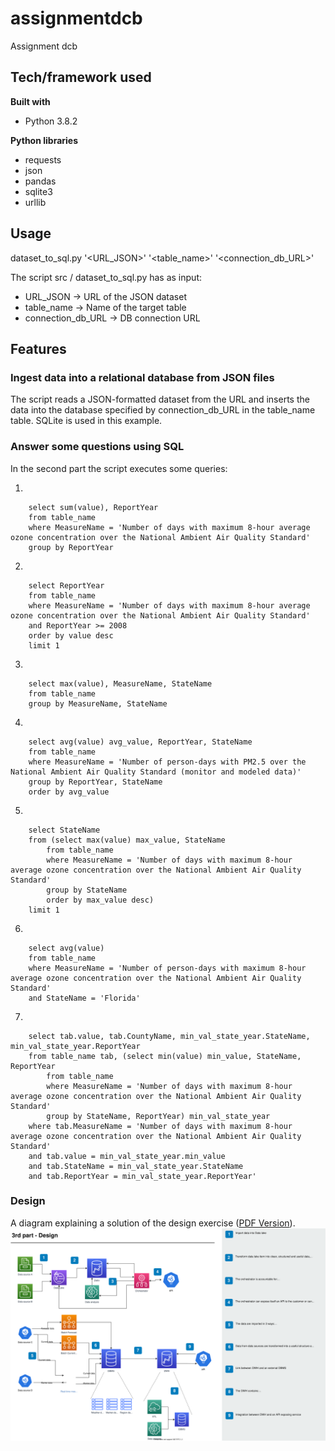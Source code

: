 # assignmentdcb
Assignment dcb


## Tech/framework used

<b>Built with</b>
- Python 3.8.2

<b>Python libraries</b>
- requests
- json
- pandas
- sqlite3
- urllib

## Usage
dataset_to_sql.py '<URL_JSON>' '<table_name>' '<connection_db_URL>'

The script src / dataset_to_sql.py has as input:
- URL_JSON -> URL of the JSON dataset
- table_name -> Name of the target table
- connection_db_URL -> DB connection URL

## Features
### Ingest data into a relational database from JSON files

The script reads a JSON-formatted dataset from the URL and inserts the data into the database specified by connection_db_URL in the table_name table. SQLite is used in this example.

### Answer some questions using SQL
In the second part the script executes some queries:

1.
```
    select sum(value), ReportYear 
	from table_name 
	where MeasureName = 'Number of days with maximum 8-hour average ozone concentration over the National Ambient Air Quality Standard' 
	group by ReportYear
```
2.
```
    select ReportYear 
	from table_name 
	where MeasureName = 'Number of days with maximum 8-hour average ozone concentration over the National Ambient Air Quality Standard' 
	and ReportYear >= 2008 
	order by value desc 
	limit 1
```
3.
```
    select max(value), MeasureName, StateName 
	from table_name 
	group by MeasureName, StateName
```
4.
```
    select avg(value) avg_value, ReportYear, StateName 
	from table_name 
	where MeasureName = 'Number of person-days with PM2.5 over the National Ambient Air Quality Standard (monitor and modeled data)' 
	group by ReportYear, StateName 
	order by avg_value
```
5.
```
    select StateName 
	from (select max(value) max_value, StateName 
		from table_name 
		where MeasureName = 'Number of days with maximum 8-hour average ozone concentration over the National Ambient Air Quality Standard' 
		group by StateName 
		order by max_value desc) 
	limit 1
```
6.
```
    select avg(value) 
	from table_name 
	where MeasureName = 'Number of person-days with maximum 8-hour average ozone concentration over the National Ambient Air Quality Standard' 
	and StateName = 'Florida'
```
7.
```
    select tab.value, tab.CountyName, min_val_state_year.StateName, min_val_state_year.ReportYear 
	from table_name tab, (select min(value) min_value, StateName, ReportYear 
		from table_name 
		where MeasureName = 'Number of days with maximum 8-hour average ozone concentration over the National Ambient Air Quality Standard' 
		group by StateName, ReportYear) min_val_state_year 
	where tab.MeasureName = 'Number of days with maximum 8-hour average ozone concentration over the National Ambient Air Quality Standard' 
	and tab.value = min_val_state_year.min_value 
	and tab.StateName = min_val_state_year.StateName 
	and tab.ReportYear = min_val_state_year.ReportYear'
```
### Design
A diagram explaining a solution of the design exercise (<a href="https://github.com/Faliio/assignmentdcb/raw/main/resources/3rdPart-Design.pdf">PDF Version</a>).
<img src="https://github.com/Faliio/assignmentdcb/blob/main/resources/3rdPard-Design.svg?raw=true"/>